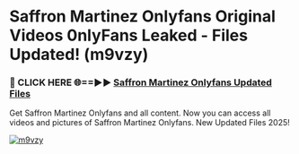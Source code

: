 # Saffron Martinez Onlyfans Original Videos 0nlyFans Leaked - Files Updated! (m9vzy)

<h3>🔴 CLICK HERE 🌐==►► <a href="https://tinyurl.com/2wckxsce" rel="nofollow">Saffron Martinez Onlyfans Updated Files</a></h3>

Get Saffron Martinez Onlyfans and all content. Now you can access all videos and pictures of Saffron Martinez Onlyfans. New Updated Files 2025!

[![m9vzy](https://i.imgur.com/AFduVYN.gif)](https://tinyurl.com/2wckxsce)
